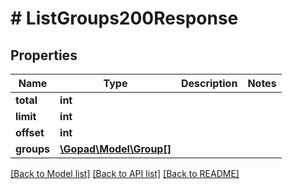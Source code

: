 # # ListGroups200Response

## Properties

Name | Type | Description | Notes
------------ | ------------- | ------------- | -------------
**total** | **int** |  |
**limit** | **int** |  |
**offset** | **int** |  |
**groups** | [**\Gopad\Model\Group[]**](Group.md) |  |

[[Back to Model list]](../../README.md#models) [[Back to API list]](../../README.md#endpoints) [[Back to README]](../../README.md)

